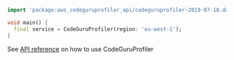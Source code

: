```dart
import 'package:aws_codeguruprofiler_api/codeguruprofiler-2019-07-18.dart';

void main() {
  final service = CodeGuruProfiler(region: 'eu-west-1');
}
```

See [API reference](https://pub.dev/documentation/aws_codeguruprofiler_api/latest/codeguruprofiler-2019-07-18/CodeGuruProfiler-class.html) on how to use CodeGuruProfiler

